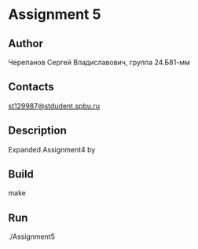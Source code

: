 # Assignment 5
## Author
Черепанов Сергей Владиславович, группа 24.Б81-мм
## Contacts
st129987@stdudent.spbu.ru
## Description
Expanded Assignment4 by
## Build
make
## Run
./Assignment5
